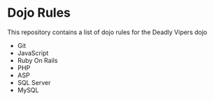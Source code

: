 Dojo Rules
==========

This repository contains a list of dojo rules for the Deadly Vipers dojo

* Git
* JavaScript
* Ruby On Rails
* PHP
* ASP
* SQL Server
* MySQL
